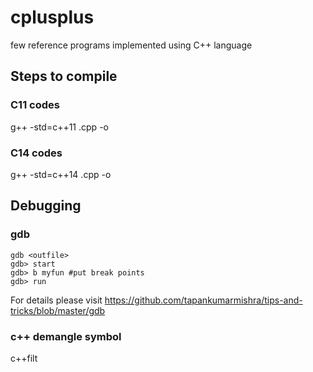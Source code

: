 # cplusplus
few reference programs implemented using C++ language
## Steps to compile
### C11 codes
g++  -std=c++11 <infile>.cpp -o <outfile>
### C14 codes
g++  -std=c++14 <infile>.cpp -o <outfile>

## Debugging
### gdb
```
gdb <outfile>
gdb> start
gdb> b myfun #put break points
gdb> run
```
For details please visit https://github.com/tapankumarmishra/tips-and-tricks/blob/master/gdb
### c++ demangle symbol
c++filt <mangled symbol>





